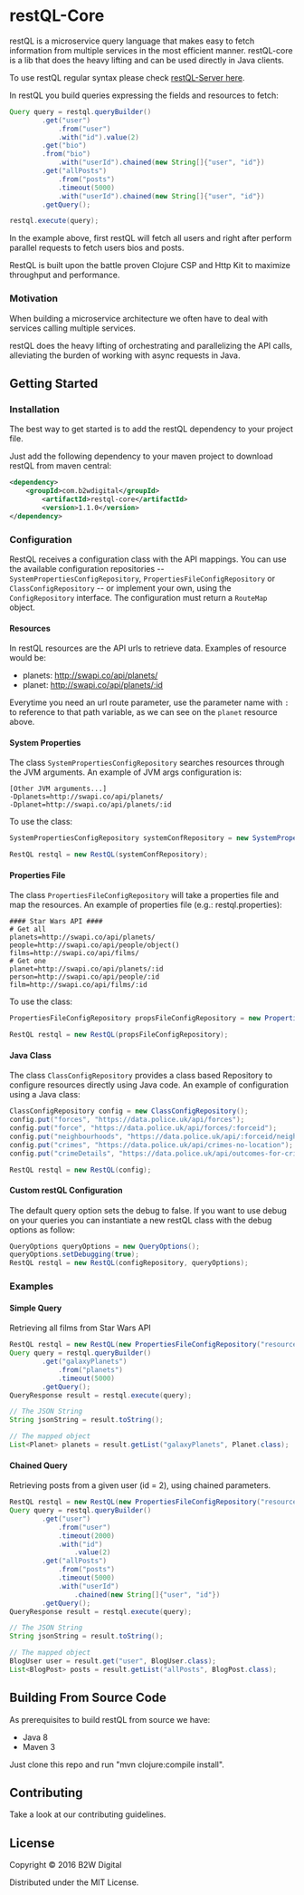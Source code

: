 # restQL-Core

restQL is a microservice query language that makes easy to fetch information from multiple services in the most efficient manner. restQL-core is a lib that does the heavy lifting and can be used directly in Java clients. 

To use restQL regular syntax please check [restQL-Server here](https://github.com/B2W-BIT/restQL-server).

In restQL you build queries expressing the fields and resources to fetch:

```java
Query query = restql.queryBuilder()
        .get("user")
            .from("user")
            .with("id").value(2)
        .get("bio")
        .from("bio")
            .with("userId").chained(new String[]{"user", "id"})
        .get("allPosts")
            .from("posts")
            .timeout(5000)
            .with("userId").chained(new String[]{"user", "id"})
        .getQuery();

restql.execute(query);
```

In the example above, first restQL will fetch all users and right after perform parallel requests to fetch users bios and posts.  

RestQL is built upon the battle proven Clojure CSP and Http Kit to maximize throughput and performance.

### Motivation

When building a microservice architecture we often have to deal with services calling multiple services.

restQL does the heavy lifting of orchestrating and parallelizing the API calls, alleviating the burden of working with async requests in Java.

## Getting Started

### Installation
The best way to get started is to add the restQL dependency to your project file.

Just add the following dependency to your maven project to download restQL from maven central:

```xml
<dependency>
	<groupId>com.b2wdigital</groupId>
        <artifactId>restql-core</artifactId>
       	<version>1.1.0</version>
</dependency>
```


### Configuration
RestQL receives a configuration class with the API mappings. You can use the available configuration repositories -- `SystemPropertiesConfigRepository`, `PropertiesFileConfigRepository` or `ClassConfigRepository` -- or implement your own, using the `ConfigRepository` interface.
The configuration must return a `RouteMap` object.

#### Resources

In restQL resources are the API urls to retrieve data. Examples of resource would be:

+ planets: http://swapi.co/api/planets/
+ planet: http://swapi.co/api/planets/:id

Everytime you need an url route parameter, use the parameter name with `:` to reference to that path variable, as we can see on the `planet` resource above.

#### System Properties

The class `SystemPropertiesConfigRepository` searches resources through the JVM arguments.
An example of JVM args configuration is:

```
[Other JVM arguments...]
-Dplanets=http://swapi.co/api/planets/
-Dplanet=http://swapi.co/api/planets/:id
```

To use the class:

```java
SystemPropertiesConfigRepository systemConfRepository = new SystemPropertiesConfigRepository();

RestQL restql = new RestQL(systemConfRepository);
```

#### Properties File

The class `PropertiesFileConfigRepository` will take a properties file and map the resources.
An example of properties file (e.g.: restql.properties):

```properties
#### Star Wars API ####
# Get all
planets=http://swapi.co/api/planets/
people=http://swapi.co/api/people/object()
films=http://swapi.co/api/films/
# Get one
planet=http://swapi.co/api/planets/:id
person=http://swapi.co/api/people/:id
film=http://swapi.co/api/films/:id
```

To use the class:

```java
PropertiesFileConfigRepository propsFileConfigRepository = new PropertiesFileConfigRepository("resources/restql.properties");

RestQL restql = new RestQL(propsFileConfigRepository);
```

#### Java Class

The class `ClassConfigRepository` provides a class based Repository to configure resources directly using Java code.
An example of configuration using a Java class:

```java
ClassConfigRepository config = new ClassConfigRepository();
config.put("forces", "https://data.police.uk/api/forces");
config.put("force", "https://data.police.uk/api/forces/:forceid");
config.put("neighbourhoods", "https://data.police.uk/api/:forceid/neighbourhoods");
config.put("crimes", "https://data.police.uk/api/crimes-no-location");
config.put("crimeDetails", "https://data.police.uk/api/outcomes-for-crime/:persistent_id");

RestQL restql = new RestQL(config);
```

#### Custom restQL Configuration

The default query option sets the debug to false. If you want to use debug on your queries you can instantiate a new restQL class with the debug options as follow:

```java
QueryOptions queryOptions = new QueryOptions();
queryOptions.setDebugging(true);
RestQL restql = new RestQL(configRepository, queryOptions);
```
### Examples

#### Simple Query

Retrieving all films from Star Wars API

```java
RestQL restql = new RestQL(new PropertiesFileConfigRepository("resources/restql.properties"));
Query query = restql.queryBuilder()
		.get("galaxyPlanets")
			.from("planets")
			.timeout(5000)
		.getQuery();
QueryResponse result = restql.execute(query);

// The JSON String
String jsonString = result.toString();

// The mapped object
List<Planet> planets = result.getList("galaxyPlanets", Planet.class);

```

#### Chained Query

Retrieving posts from a given user (id = 2), using chained parameters.

```java
RestQL restql = new RestQL(new PropertiesFileConfigRepository("resources/restql.properties"));
Query query = restql.queryBuilder()
		.get("user")
			.from("user")
			.timeout(2000)
			.with("id")
				.value(2)
		.get("allPosts")
			.from("posts")
			.timeout(5000)
			.with("userId")
				.chained(new String[]{"user", "id"})
		.getQuery();
QueryResponse result = restql.execute(query);

// The JSON String
String jsonString = result.toString();

// The mapped object
BlogUser user = result.get("user", BlogUser.class);
List<BlogPost> posts = result.getList("allPosts", BlogPost.class);
```
## Building From Source Code

As prerequisites to build restQL from source we have:

+ Java 8
+ Maven 3

Just clone this repo and run "mvn clojure:compile install".

## Contributing

Take a look at our contributing guidelines.

## License

Copyright © 2016 B2W Digital

Distributed under the MIT License.
